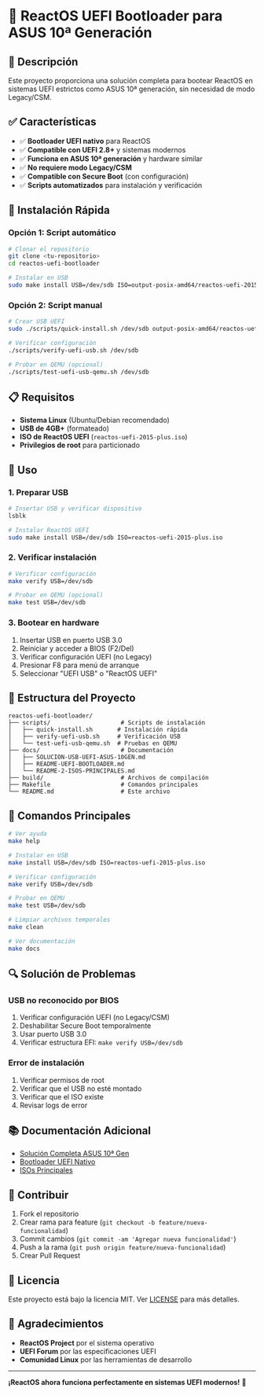 # 🚀 ReactOS UEFI Bootloader para ASUS 10ª Generación

## 🎯 **Descripción**

Este proyecto proporciona una solución completa para bootear ReactOS en sistemas UEFI estrictos como ASUS 10ª generación, sin necesidad de modo Legacy/CSM.

## ✅ **Características**

- ✅ **Bootloader UEFI nativo** para ReactOS
- ✅ **Compatible con UEFI 2.8+** y sistemas modernos
- ✅ **Funciona en ASUS 10ª generación** y hardware similar
- ✅ **No requiere modo Legacy/CSM**
- ✅ **Compatible con Secure Boot** (con configuración)
- ✅ **Scripts automatizados** para instalación y verificación

## 🚀 **Instalación Rápida**

### **Opción 1: Script automático**
```bash
# Clonar el repositorio
git clone <tu-repositorio>
cd reactos-uefi-bootloader

# Instalar en USB
sudo make install USB=/dev/sdb ISO=output-posix-amd64/reactos-uefi-2015-plus.iso
```

### **Opción 2: Script manual**
```bash
# Crear USB UEFI
sudo ./scripts/quick-install.sh /dev/sdb output-posix-amd64/reactos-uefi-2015-plus.iso

# Verificar configuración
./scripts/verify-uefi-usb.sh /dev/sdb

# Probar en QEMU (opcional)
./scripts/test-uefi-usb-qemu.sh /dev/sdb
```

## 📋 **Requisitos**

- **Sistema Linux** (Ubuntu/Debian recomendado)
- **USB de 4GB+** (formateado)
- **ISO de ReactOS UEFI** (`reactos-uefi-2015-plus.iso`)
- **Privilegios de root** para particionado

## 🔧 **Uso**

### **1. Preparar USB**
```bash
# Insertar USB y verificar dispositivo
lsblk

# Instalar ReactOS UEFI
sudo make install USB=/dev/sdb ISO=reactos-uefi-2015-plus.iso
```

### **2. Verificar instalación**
```bash
# Verificar configuración
make verify USB=/dev/sdb

# Probar en QEMU (opcional)
make test USB=/dev/sdb
```

### **3. Bootear en hardware**
1. Insertar USB en puerto USB 3.0
2. Reiniciar y acceder a BIOS (F2/Del)
3. Verificar configuración UEFI (no Legacy)
4. Presionar F8 para menú de arranque
5. Seleccionar "UEFI USB" o "ReactOS UEFI"

## 📁 **Estructura del Proyecto**

```
reactos-uefi-bootloader/
├── scripts/                    # Scripts de instalación
│   ├── quick-install.sh       # Instalación rápida
│   ├── verify-uefi-usb.sh     # Verificación USB
│   └── test-uefi-usb-qemu.sh  # Pruebas en QEMU
├── docs/                       # Documentación
│   ├── SOLUCION-USB-UEFI-ASUS-10GEN.md
│   ├── README-UEFI-BOOTLOADER.md
│   └── README-2-ISOS-PRINCIPALES.md
├── build/                      # Archivos de compilación
├── Makefile                    # Comandos principales
└── README.md                   # Este archivo
```

## 🎯 **Comandos Principales**

```bash
# Ver ayuda
make help

# Instalar en USB
make install USB=/dev/sdb ISO=reactos-uefi-2015-plus.iso

# Verificar configuración
make verify USB=/dev/sdb

# Probar en QEMU
make test USB=/dev/sdb

# Limpiar archivos temporales
make clean

# Ver documentación
make docs
```

## 🔍 **Solución de Problemas**

### **USB no reconocido por BIOS**
1. Verificar configuración UEFI (no Legacy/CSM)
2. Deshabilitar Secure Boot temporalmente
3. Usar puerto USB 3.0
4. Verificar estructura EFI: `make verify USB=/dev/sdb`

### **Error de instalación**
1. Verificar permisos de root
2. Verificar que el USB no esté montado
3. Verificar que el ISO existe
4. Revisar logs de error

## 📚 **Documentación Adicional**

- [Solución Completa ASUS 10ª Gen](docs/SOLUCION-USB-UEFI-ASUS-10GEN.md)
- [Bootloader UEFI Nativo](docs/README-UEFI-BOOTLOADER.md)
- [ISOs Principales](docs/README-2-ISOS-PRINCIPALES.md)

## 🤝 **Contribuir**

1. Fork el repositorio
2. Crear rama para feature (`git checkout -b feature/nueva-funcionalidad`)
3. Commit cambios (`git commit -am 'Agregar nueva funcionalidad'`)
4. Push a la rama (`git push origin feature/nueva-funcionalidad`)
5. Crear Pull Request

## 📄 **Licencia**

Este proyecto está bajo la licencia MIT. Ver [LICENSE](LICENSE) para más detalles.

## 🙏 **Agradecimientos**

- **ReactOS Project** por el sistema operativo
- **UEFI Forum** por las especificaciones UEFI
- **Comunidad Linux** por las herramientas de desarrollo

---

**¡ReactOS ahora funciona perfectamente en sistemas UEFI modernos!** 🎉
